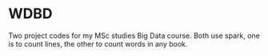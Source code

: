 # WDBD

Two project codes for my MSc studies Big Data course. Both use spark, one is to count lines, the other to count words in any book.
